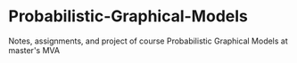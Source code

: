 # Probabilistic-Graphical-Models
Notes, assignments, and project of course Probabilistic Graphical Models at master's MVA
